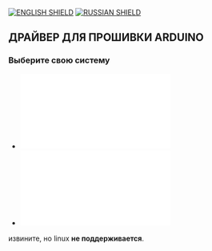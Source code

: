 [![ENGLISH SHIELD](https://img.shields.io/badge/-English-444?style=flat-square)]()
[![RUSSIAN SHIELD](https://img.shields.io/badge/-Русский-08f?style=flat-square)](RU_README.md)
## ДРАЙВЕР ДЛЯ ПРОШИВКИ ARDUINO
### Выберите свою систему
- ![Windows](windows/RU_README.md)
- ![MacOS](macos/RU_README.md)


извините, но linux **не поддерживается**.
